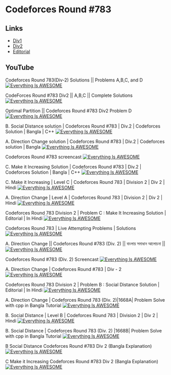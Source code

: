 # Codeforces Round #783




## Links

 <!-- - [Guide](https://codeforces.com/blog/entry/45307) -->
 - [Div1](https://codeforces.com/contest/1667)
 - [Div2](https://codeforces.com/contest/1668)
 - [Editorial](https://codeforces.com/blog/entry/102013)
 


## YouTube

Codeforces Round 783(Div-2) Solutions || Problems A,B,C, and D
[![Everything Is AWESOME](http://i.imgur.com/Ot5DWAW.png)](https://www.youtube.com/watch?v=2Yeo4xisRA8&t=7s "Everything Is AWESOME")

CodeForces Round #783 Div2 || A,B,C || Complete Solutions
[![Everything Is AWESOME](http://i.imgur.com/Ot5DWAW.png)](https://www.youtube.com/watch?v=vUkoAp38B5g "Everything Is AWESOME")


Optimal Partition || Codeforces Round #783 Div2 Problem D
[![Everything Is AWESOME](http://i.imgur.com/Ot5DWAW.png)](https://www.youtube.com/watch?v=gvgTC1i__Ns "Everything Is AWESOME")


B. Social Distance solution | Codeforces Round #783 | Div.2 | Codeforces Solution | Bangla | C++
[![Everything Is AWESOME](http://i.imgur.com/Ot5DWAW.png)](https://www.youtube.com/watch?v=zXk9xoV8JaA "Everything Is AWESOME")


A. Direction Change solution | Codeforces Round #783 | Div.2 | Codeforces solution | Bangla
[![Everything Is AWESOME](http://i.imgur.com/Ot5DWAW.png)](https://www.youtube.com/watch?v=i8chqq9LNsg "Everything Is AWESOME")

Codeforces Round #783 screencast
[![Everything Is AWESOME](http://i.imgur.com/Ot5DWAW.png)](https://www.youtube.com/watch?v=xcmk_xBCKBc "Everything Is AWESOME")


C. Make it Increasing Solution | Codeforces Round #783 | Div.2 | Codeforces Solution | Bangla | C++
[![Everything Is AWESOME](http://i.imgur.com/Ot5DWAW.png)](https://www.youtube.com/watch?v=pXnTqBRbx7U "Everything Is AWESOME")


C. Make it Increasing | Level C | Codeforces Round 783 | Division 2 | Div 2 | Hindi
[![Everything Is AWESOME](http://i.imgur.com/Ot5DWAW.png)](https://www.youtube.com/watch?v=HG_6y0TEJE4 "Everything Is AWESOME")

A. Direction Change | Level A | Codeforces Round 783 | Division 2 | Div 2 | Hindi
[![Everything Is AWESOME](http://i.imgur.com/Ot5DWAW.png)](https://www.youtube.com/watch?v=6wnJUiWhL3U "Everything Is AWESOME")


Codeforces Round 783 Division 2 | Problem C : Make It Increasing Solution | Editorial | In Hindi
[![Everything Is AWESOME](http://i.imgur.com/Ot5DWAW.png)](https://www.youtube.com/watch?v=rYiFvFr8eYE "Everything Is AWESOME")


Codeforces Round 783 | Live Attempting Problems | Solutions
[![Everything Is AWESOME](http://i.imgur.com/Ot5DWAW.png)](https://www.youtube.com/watch?v=HbirtUlycGI "Everything Is AWESOME")


A. Direction Change || Codeforces Round #783 (Div. 2) || বাংলায় সমাধান আলোচনা ||
[![Everything Is AWESOME](http://i.imgur.com/Ot5DWAW.png)](https://www.youtube.com/watch?v=xHoMdzyWkFY "Everything Is AWESOME")


Codeforces Round #783 (Div. 2) Screencast
[![Everything Is AWESOME](http://i.imgur.com/Ot5DWAW.png)](https://www.youtube.com/watch?v=9kzdMvb-8i8 "Everything Is AWESOME")


A. Direction Change | Codeforces Round #783 | Div - 2
[![Everything Is AWESOME](http://i.imgur.com/Ot5DWAW.png)](https://www.youtube.com/watch?v=OCKmUZwcSDc "Everything Is AWESOME")


Codeforces Round 783 Division 2 | Problem B : Social Distance Solution | Editorial | In Hindi
[![Everything Is AWESOME](http://i.imgur.com/Ot5DWAW.png)](https://www.youtube.com/watch?v=71pOK1XqclU "Everything Is AWESOME")


A. Direction Change | Codeforces Round 783 (Div. 2)|1668A| Problem Solve with cpp in Bangla Tutorial
[![Everything Is AWESOME](http://i.imgur.com/Ot5DWAW.png)](https://www.youtube.com/watch?v=17CP8RkkwYA "Everything Is AWESOME")


B. Social Distance | Level B | Codeforces Round 783 | Division 2 | Div 2 | Hindi
[![Everything Is AWESOME](http://i.imgur.com/Ot5DWAW.png)](https://www.youtube.com/watch?v=xKeukz2TUDQ "Everything Is AWESOME")


B. Social Distance | Codeforces Round 783 (Div. 2) |1668B| Problem Solve with cpp in Bangla Tutorial
[![Everything Is AWESOME](http://i.imgur.com/Ot5DWAW.png)](https://www.youtube.com/watch?v=jSAEnWz56M4 "Everything Is AWESOME")


B Social Distance Codeforces Round #783 Div 2 (Bangla Explanation)
[![Everything Is AWESOME](http://i.imgur.com/Ot5DWAW.png)](https://www.youtube.com/watch?v=nH2tJefJ3OM "Everything Is AWESOME")


C Make it Increasing Codeforces Round #783 Div 2 (Bangla Explanation)
[![Everything Is AWESOME](http://i.imgur.com/Ot5DWAW.png)](https://www.youtube.com/watch?v=xxMo9VFmHQs "Everything Is AWESOME")
